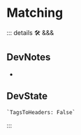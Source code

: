 
# Matching

::: details 🛠 <dev>&&&</dev>

## DevNotes

-

## DevState

```py
`TagsToHeaders: False`
```

:::
